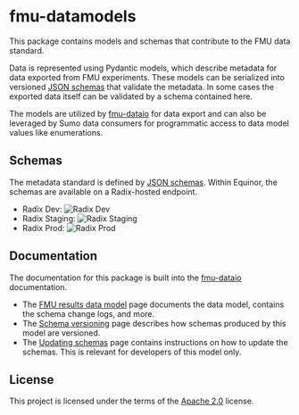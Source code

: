 # fmu-datamodels

This package contains models and schemas that contribute to the FMU data
standard.

Data is represented using Pydantic models, which describe metadata for data
exported from FMU experiments. These models can be serialized into versioned
[JSON schemas](https://json-schema.org/) that validate the metadata. In some
cases the exported data itself can be validated by a schema contained here.

The models are utilized by [fmu-dataio](https://github.com/equinor/fmu-dataio)
for data export and can also be leveraged by Sumo data consumers for
programmatic access to data model values like enumerations.

## Schemas

The metadata standard is defined by [JSON schemas](https://json-schema.org/).
Within Equinor, the schemas are available on a Radix-hosted endpoint.

- Radix Dev: ![Radix
  Dev](https://api.radix.equinor.com/api/v1/applications/fmu-schemas/environments/dev/buildstatus)
- Radix Staging: ![Radix
  Staging](https://api.radix.equinor.com/api/v1/applications/fmu-schemas/environments/staging/buildstatus)
- Radix Prod: ![Radix
  Prod](https://api.radix.equinor.com/api/v1/applications/fmu-schemas/environments/prod/buildstatus)

## Documentation

The documentation for this package is built into the
[fmu-dataio](https://fmu-dataio.readthedocs.io/en/latest/) documentation.

- The [FMU results data
  model](https://fmu-dataio.readthedocs.io/en/latest/datamodel/index.html)
  page documents the data model, contains the schema change logs, and more.
- The [Schema
  versioning](https://fmu-dataio.readthedocs.io/en/latest/schema_versioning.html)
  page describes how schemas produced by this model are versioned.
- The [Updating
  schemas](https://fmu-dataio.readthedocs.io/en/latest/update_schemas.html)
  page contains instructions on how to update the schemas. This is relevant
  for developers of this model only.

## License

This project is licensed under the terms of the [Apache
2.0](https://github.com/equinor/fmu-datamodels/blob/main/LICENSE) license.
